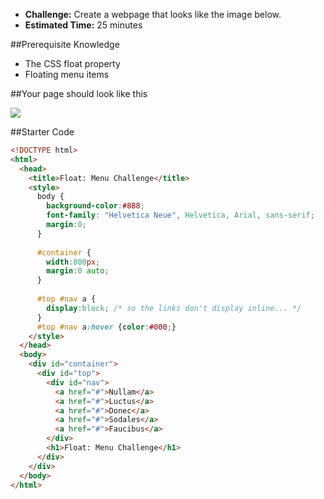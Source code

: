 * **Challenge:** Create a webpage that looks like the image below.
* **Estimated Time:** 25 minutes

##Prerequisite Knowledge

* The CSS float property
* Floating menu items

##Your page should look like this

![](https://raw.github.com/christensenacademy/christensen-academy/master/modules/css-layouts/challenges/float-menu-challenge.png)

##Starter Code

```html
<!DOCTYPE html>
<html>
  <head>
    <title>Float: Menu Challenge</title>
    <style>
      body {
        background-color:#888;
        font-family: "Helvetica Neue", Helvetica, Arial, sans-serif;
        margin:0;
      }
      
      #container {
        width:800px;
        margin:0 auto;
      }
      
      #top #nav a {
        display:block; /* so the links don't display inline... */
      }
      #top #nav a:hover {color:#000;}
    </style>
  </head>
  <body>
    <div id="container">
      <div id="top">
        <div id="nav">
          <a href="#">Nullam</a>
          <a href="#">Luctus</a>
          <a href="#">Donec</a>
          <a href="#">Sodales</a>
          <a href="#">Faucibus</a>
        </div>
        <h1>Float: Menu Challenge</h1>
      </div>
    </div>
  </body>
</html>
```